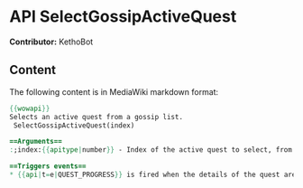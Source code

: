 # API SelectGossipActiveQuest

**Contributor:** KethoBot

## Content

The following content is in MediaWiki markdown format:

```mediawiki
{{wowapi}}
Selects an active quest from a gossip list.  
 SelectGossipActiveQuest(index)

==Arguments==
:;index:{{apitype|number}} - Index of the active quest to select, from 1 to {{api|GetNumGossipActiveQuests}}(); order corresponds to the order of return values from {{api|GetGossipActiveQuests}}().

==Triggers events==
* {{api|t=e|QUEST_PROGRESS}} is fired when the details of the quest are available.
```